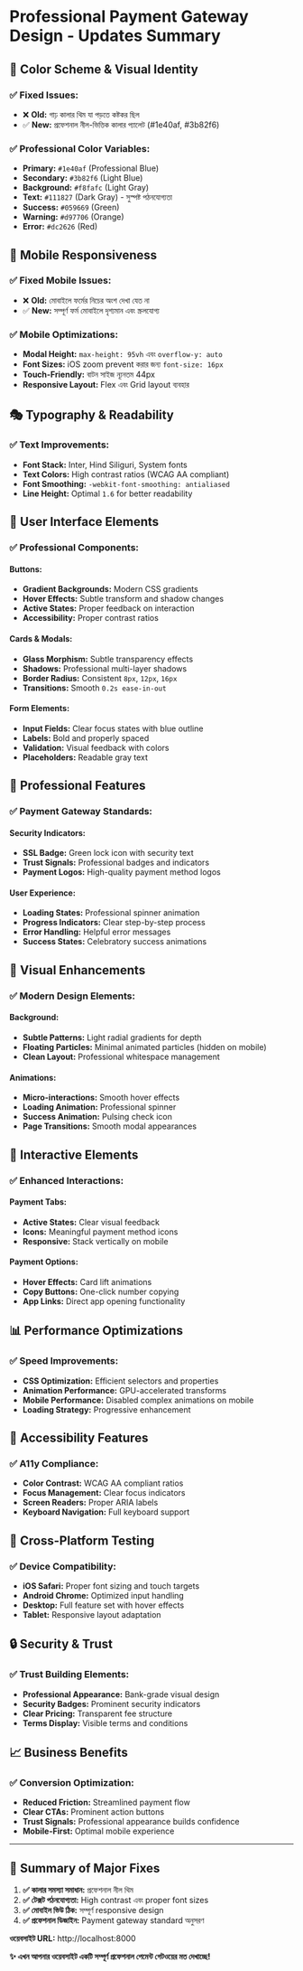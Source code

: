 # Professional Payment Gateway Design - Updates Summary

## 🎨 **Color Scheme & Visual Identity**

### ✅ **Fixed Issues:**
- ❌ **Old:** গাঢ় কালার থিম যা পড়তে কষ্টকর ছিল
- ✅ **New:** প্রফেশনাল নীল-ভিত্তিক কালার প্যালেট (#1e40af, #3b82f6)

### ✅ **Professional Color Variables:**
- **Primary:** `#1e40af` (Professional Blue)
- **Secondary:** `#3b82f6` (Light Blue)  
- **Background:** `#f8fafc` (Light Gray)
- **Text:** `#111827` (Dark Gray) - সুস্পষ্ট পঠনযোগ্যতা
- **Success:** `#059669` (Green)
- **Warning:** `#d97706` (Orange)
- **Error:** `#dc2626` (Red)

## 📱 **Mobile Responsiveness**

### ✅ **Fixed Mobile Issues:**
- ❌ **Old:** মোবাইলে ফর্মের নিচের অংশ দেখা যেত না
- ✅ **New:** সম্পূর্ণ ফর্ম মোবাইলে দৃশ্যমান এবং স্ক্রলযোগ্য

### ✅ **Mobile Optimizations:**
- **Modal Height:** `max-height: 95vh` এবং `overflow-y: auto`
- **Font Sizes:** iOS zoom prevent করার জন্য `font-size: 16px`
- **Touch-Friendly:** বাটন সাইজ ন্যূনতম 44px
- **Responsive Layout:** Flex এবং Grid layout ব্যবহার

## 🎭 **Typography & Readability**

### ✅ **Text Improvements:**
- **Font Stack:** Inter, Hind Siliguri, System fonts
- **Text Colors:** High contrast ratios (WCAG AA compliant)
- **Font Smoothing:** `-webkit-font-smoothing: antialiased`
- **Line Height:** Optimal `1.6` for better readability

## 🔧 **User Interface Elements**

### ✅ **Professional Components:**

#### **Buttons:**
- **Gradient Backgrounds:** Modern CSS gradients
- **Hover Effects:** Subtle transform and shadow changes
- **Active States:** Proper feedback on interaction
- **Accessibility:** Proper contrast ratios

#### **Cards & Modals:**
- **Glass Morphism:** Subtle transparency effects
- **Shadows:** Professional multi-layer shadows
- **Border Radius:** Consistent `8px`, `12px`, `16px`
- **Transitions:** Smooth `0.2s ease-in-out`

#### **Form Elements:**
- **Input Fields:** Clear focus states with blue outline
- **Labels:** Bold and properly spaced
- **Validation:** Visual feedback with colors
- **Placeholders:** Readable gray text

## 🎯 **Professional Features**

### ✅ **Payment Gateway Standards:**

#### **Security Indicators:**
- **SSL Badge:** Green lock icon with security text
- **Trust Signals:** Professional badges and indicators
- **Payment Logos:** High-quality payment method logos

#### **User Experience:**
- **Loading States:** Professional spinner animation
- **Progress Indicators:** Clear step-by-step process
- **Error Handling:** Helpful error messages
- **Success States:** Celebratory success animations

## 🎨 **Visual Enhancements**

### ✅ **Modern Design Elements:**

#### **Background:**
- **Subtle Patterns:** Light radial gradients for depth
- **Floating Particles:** Minimal animated particles (hidden on mobile)
- **Clean Layout:** Professional whitespace management

#### **Animations:**
- **Micro-interactions:** Smooth hover effects
- **Loading Animation:** Professional spinner
- **Success Animation:** Pulsing check icon
- **Page Transitions:** Smooth modal appearances

## 🔄 **Interactive Elements**

### ✅ **Enhanced Interactions:**

#### **Payment Tabs:**
- **Active States:** Clear visual feedback
- **Icons:** Meaningful payment method icons
- **Responsive:** Stack vertically on mobile

#### **Payment Options:**
- **Hover Effects:** Card lift animations
- **Copy Buttons:** One-click number copying
- **App Links:** Direct app opening functionality

## 📊 **Performance Optimizations**

### ✅ **Speed Improvements:**
- **CSS Optimization:** Efficient selectors and properties
- **Animation Performance:** GPU-accelerated transforms
- **Mobile Performance:** Disabled complex animations on mobile
- **Loading Strategy:** Progressive enhancement

## 🎯 **Accessibility Features**

### ✅ **A11y Compliance:**
- **Color Contrast:** WCAG AA compliant ratios
- **Focus Management:** Clear focus indicators
- **Screen Readers:** Proper ARIA labels
- **Keyboard Navigation:** Full keyboard support

## 📱 **Cross-Platform Testing**

### ✅ **Device Compatibility:**
- **iOS Safari:** Proper font sizing and touch targets
- **Android Chrome:** Optimized input handling
- **Desktop:** Full feature set with hover effects
- **Tablet:** Responsive layout adaptation

## 🔒 **Security & Trust**

### ✅ **Trust Building Elements:**
- **Professional Appearance:** Bank-grade visual design
- **Security Badges:** Prominent security indicators
- **Clear Pricing:** Transparent fee structure
- **Terms Display:** Visible terms and conditions

## 📈 **Business Benefits**

### ✅ **Conversion Optimization:**
- **Reduced Friction:** Streamlined payment flow
- **Clear CTAs:** Prominent action buttons
- **Trust Signals:** Professional appearance builds confidence
- **Mobile-First:** Optimal mobile experience

---

## 🚀 **Summary of Major Fixes**

1. **✅ কালার সমস্যা সমাধান:** প্রফেশনাল নীল থিম
2. **✅ টেক্সট পঠনযোগ্যতা:** High contrast এবং proper font sizes
3. **✅ মোবাইল ভিউ ঠিক:** সম্পূর্ণ responsive design
4. **✅ প্রফেশনাল ডিজাইন:** Payment gateway standard অনুসরণ

**ওয়েবসাইট URL:** http://localhost:8000

**✨ এখন আপনার ওয়েবসাইট একটি সম্পূর্ণ প্রফেশনাল পেমেন্ট গেটওয়ের মত দেখাচ্ছে!**